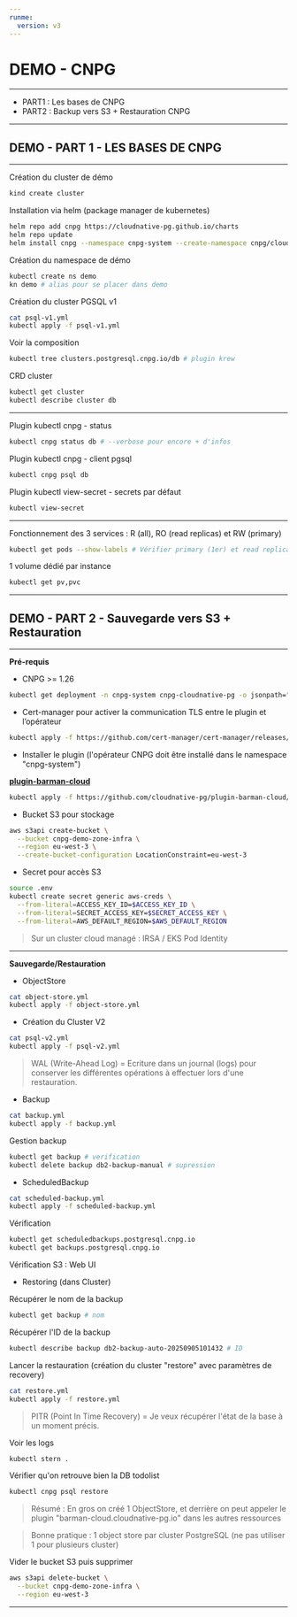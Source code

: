 ```yaml
---
runme:
  version: v3
---
```


# DEMO - CNPG

---

- PART1 : Les bases de CNPG
- PART2 : Backup vers S3 + Restauration CNPG

---

## DEMO - PART 1 - LES BASES DE CNPG

---

Création du cluster de démo

```bash {"terminalRows":"14"}
kind create cluster
```

Installation via helm (package manager de kubernetes)

```bash {"terminalRows":"39"}
helm repo add cnpg https://cloudnative-pg.github.io/charts
helm repo update
helm install cnpg --namespace cnpg-system --create-namespace cnpg/cloudnative-pg
```

Création du namespace de démo

```bash
kubectl create ns demo
kn demo # alias pour se placer dans demo
```

Création du cluster PGSQL v1

```bash {"terminalRows":"14"}
cat psql-v1.yml
kubectl apply -f psql-v1.yml
```

Voir la composition

```bash {"terminalRows":"23"}
kubectl tree clusters.postgresql.cnpg.io/db # plugin krew
```

CRD cluster

```bash {"terminalRows":"34"}
kubectl get cluster
kubectl describe cluster db
```

---

Plugin kubectl cnpg - status

```bash {"terminalRows":"28"}
kubectl cnpg status db # --verbose pour encore + d'infos
```

Plugin kubectl cnpg - client pgsql

```bash {"terminalRows":"16"}
kubectl cnpg psql db
```

Plugin kubectl view-secret - secrets par défaut

```bash {"terminalRows":"16"}
kubectl view-secret
```

---

Fonctionnement des 3 services : R (all), RO (read replicas) et RW (primary)

```bash
kubectl get pods --show-labels # Vérifier primary (1er) et read replicas (le reste)
```

1 volume dédié par instance

```bash
kubectl get pv,pvc
```

---

## DEMO - PART 2 - Sauvegarde vers S3 + Restauration

---

**Pré-requis**

- CNPG >= 1.26

```bash
kubectl get deployment -n cnpg-system cnpg-cloudnative-pg -o jsonpath="{.spec.template.spec.containers[*].image}"
```

- Cert-manager pour activer la communication TLS entre le plugin et l’opérateur

```bash {"terminalRows":"32"}
kubectl apply -f https://github.com/cert-manager/cert-manager/releases/download/v1.18.2/cert-manager.yaml
```

- Installer le plugin (l'opérateur CNPG doit être installé dans le namespace "cnpg-system")

**[plugin-barman-cloud](https://github.com/cloudnative-pg/plugin-barman-cloud)**

```bash {"terminalRows":"20"}
kubectl apply -f https://github.com/cloudnative-pg/plugin-barman-cloud/releases/download/v0.6.0/manifest.yaml
```

- Bucket S3 pour stockage

```bash
aws s3api create-bucket \
  --bucket cnpg-demo-zone-infra \
  --region eu-west-3 \
  --create-bucket-configuration LocationConstraint=eu-west-3
```

- Secret pour accès S3

```bash
source .env
kubectl create secret generic aws-creds \
  --from-literal=ACCESS_KEY_ID=$ACCESS_KEY_ID \
  --from-literal=SECRET_ACCESS_KEY=$SECRET_ACCESS_KEY \
  --from-literal=AWS_DEFAULT_REGION=$AWS_DEFAULT_REGION
```

> Sur un cluster cloud managé : IRSA / EKS Pod Identity

---

**Sauvegarde/Restauration**

- ObjectStore

```bash {"terminalRows":"26"}
cat object-store.yml
kubectl apply -f object-store.yml
```

- Création du Cluster V2

```bash {"terminalRows":"26"}
cat psql-v2.yml
kubectl apply -f psql-v2.yml
```

> WAL (Write-Ahead Log) = Ecriture dans un journal (logs) pour conserver les différentes opérations à effectuer lors d'une restauration.

- Backup

```bash {"terminalRows":"12"}
cat backup.yml
kubectl apply -f backup.yml
```

Gestion backup

```bash
kubectl get backup # verification
kubectl delete backup db2-backup-manual # supression
```

- ScheduledBackup

```bash {"terminalRows":"16"}
cat scheduled-backup.yml
kubectl apply -f scheduled-backup.yml
```

Vérification

```bash
kubectl get scheduledbackups.postgresql.cnpg.io
kubectl get backups.postgresql.cnpg.io
```

Vérification S3 : Web UI

- Restoring (dans Cluster)

Récupérer le nom de la backup

```bash
kubectl get backup # nom
```

Récupérer l'ID de la backup

```bash {"terminalRows":"13"}
kubectl describe backup db2-backup-auto-20250905101432 # ID
```

Lancer la restauration (création du cluster "restore" avec paramètres de recovery)

```bash {"terminalRows":"39"}
cat restore.yml
kubectl apply -f restore.yml
```

> PITR (Point In Time Recovery) = Je veux récupérer l'état de la base à un moment précis.

Voir les logs

```bash
kubectl stern .
```

Vérifier qu'on retrouve bien la DB todolist

```bash {"terminalRows":"4"}
kubectl cnpg psql restore
```

> Résumé : En gros on créé 1 ObjectStore, et derrière on peut appeler le plugin "barman-cloud.cloudnative-pg.io" dans les autres ressources

> Bonne pratique : 1 object store par cluster PostgreSQL (ne pas utiliser 1 pour plusieurs cluster)

Vider le bucket S3 puis supprimer

```bash
aws s3api delete-bucket \
  --bucket cnpg-demo-zone-infra \
  --region eu-west-3
```

---
